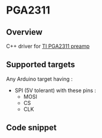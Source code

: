# PGA2311
## Overview
C++ driver for [TI PGA2311 preamp](https://www.google.fr/url?sa=t&rct=j&q=&esrc=s&source=web&cd=1&cad=rja&uact=8&ved=0ahUKEwi23ff26vrZAhXDLFAKHUdOAIgQFggoMAA&url=http%3A%2F%2Fwww.ti.com%2Flit%2Fds%2Fsymlink%2Fpga2311.pdf&usg=AOvVaw3ad1rSntvFvn3osHrvtlA2) 

## Supported targets
Any Arduino target having :
 * SPI (5V tolerant) with these pins :
   * MOSI
   * CS
   * CLK

## Code snippet
